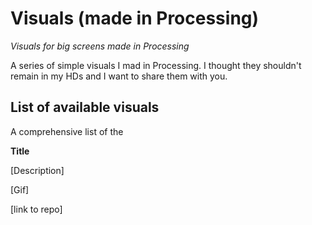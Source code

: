 # Visuals (made in Processing)
*Visuals for big screens made in Processing*

A series of simple visuals I mad in Processing. I thought they shouldn't remain in my HDs and I want to share them with you.

## List of available visuals
A comprehensive list of the 

**Title**

[Description]

[Gif]

[link to repo]
